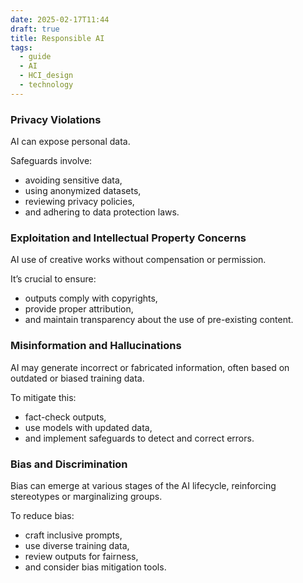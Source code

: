 ```yaml
---
date: 2025-02-17T11:44
draft: true
title: Responsible AI
tags:
  - guide
  - AI
  - HCI_design
  - technology
---
```

### Privacy Violations

AI can expose personal data.

Safeguards involve:
- avoiding sensitive data,
- using anonymized datasets,
- reviewing privacy policies,
- and adhering to data protection laws.

### Exploitation and Intellectual Property Concerns

AI use of creative works without compensation or permission.

It’s crucial to ensure:
- outputs comply with copyrights,
- provide proper attribution,
- and maintain transparency about the use of pre-existing content.

### Misinformation and Hallucinations

AI may generate incorrect or fabricated information, often based on outdated or biased training data.

To mitigate this:
- fact-check outputs,
- use models with updated data,
- and implement safeguards to detect and correct errors.

### Bias and Discrimination

Bias can emerge at various stages of the AI lifecycle, reinforcing stereotypes or marginalizing groups.

To reduce bias:
- craft inclusive prompts,
- use diverse training data,
- review outputs for fairness,
- and consider bias mitigation tools.
